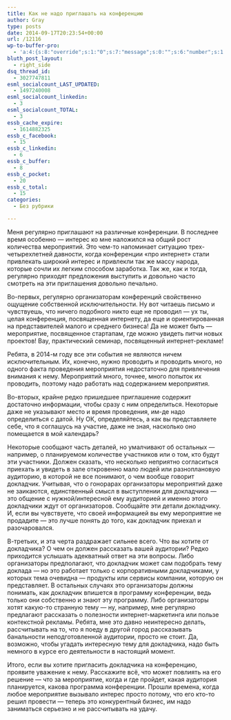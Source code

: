 ```yaml
---
title: Как не надо приглашать на конференцию
author: Gray
type: posts
date: 2014-09-17T20:23:54+00:00
url: /12116
wp-to-buffer-pro:
  - 'a:4:{s:8:"override";s:1:"0";s:7:"message";s:0:"";s:6:"number";s:1:"1";s:16:"alternateMessage";s:0:"";}'
bluth_post_layout:
  - right_side
dsq_thread_id:
  - 3027747811
esml_socialcount_LAST_UPDATED:
  - 1497240008
esml_socialcount_linkedin:
  - 3
esml_socialcount_TOTAL:
  - 3
essb_cache_expire:
  - 1614882325
essb_c_facebook:
  - 15
essb_c_linkedin:
  - 6
essb_c_buffer:
  - 8
essb_c_pocket:
  - 20
essb_c_total:
  - 15
categories:
  - Без рубрики

---
```








Меня регулярно приглашают на различные конференции. В последнее время особенно — интерес ко мне наложился на общий рост количества мероприятий. Это чем-то напоминает ситуацию трех-четырехлетней давности, когда конференции &#171;про интернет&#187; стали привлекать широкий интерес и привлекли так же массу народа, которые сочли их легким способом заработка. Так же, как и тогда, регулярно приходят предложения выступить и довольно часто смотреть на эти приглашения довольно печально.

Во-первых, регулярно организаторам конференций свойственно ощущение собственной исключительности. Ну вот читаешь письмо и чувствуешь, что ничего подобного никто еще не проводил — ух ты, целая конференция, посвященная интернету, да еще и ориентированная на представителей малого и среднего бизнеса! Да не может быть — мероприятие, посвященное стартапам, где можно увидеть питчи новых проектов! Вау, практический семинар, посвященный интернет-рекламе!

Ребята, в 2014-м году все эти события не являются ничем исключительным. Их, конечно, нужно проводить и проводить много, но одного факта проведения мероприятия недостаточно для привлечения внимания к нему. Мероприятий много, точнее, много попыток их проводить, поэтому надо работать над содержанием мероприятия.

Во-вторых, крайне редко пришедшее приглашение содержит достаточно информации, чтобы сразу с ним определиться. Некоторые даже не указывают место и время проведения, им-де надо определиться с датой. Ну ОК, определяйтесь, а как вы представляете себе, что я соглашусь на участие, даже не зная, насколько оно помещается в мой календарь?

Некоторые сообщают часть деталей, но умалчивают об остальных — например, о планируемом количестве участников или о том, кто будут эти участники. Должен сказать, что несколько неприятно согласиться приехать и увидеть в зале откровенно мало людей или разноплановую аудиторию, в которой не все понимают, о чем вообще говорит докладчик. Учитывая, что о гонорарах организаторы мероприятий даже не заикаются, единственный смысл в выступлении для докладчика — это общение с нужной/интересной ему аудиторией и именно этого докладчики ждут от организаторов. Сообщайте эти детали докладчику. И, если вы чувствуете, что своей информацией вы ему мероприятие не продадите — это лучше понять до того, как докладчик приехал и разочаровался.

В-третьих, и эта черта раздражает сильнее всего. Что вы хотите от докладчика? О чем он должен рассказать вашей аудитории? Редко приходится услышать адекватный ответ на эти вопросы. Либо организаторы предполагают, что докладчик может сам подобрать тему доклада — но это работает только с корпоративными докладчиками, у которых тема очевидна — продукты или сервисы компании, которую он представляет. В остальных случаях это организаторы должны понимать, как докладчик впишется в программу конференции, ведь только они собственно и знают эту программу. Либо организаторы хотят какую-то странную тему — ну, например, мне регулярно предлагают рассказать о полезности интернет-маркетинга или пользе контекстной рекламы. Ребята, мне это давно неинтересно делать, рассчитывать на то, что я поеду в другой город рассказывать банальности неподготовленной аудитории, просто не стоит. Да, возможно, чтобы угадать интересную тему для докладчика, надо быть немного в курсе его деятельности в настоящий момент.

Итого, если вы хотите пригласить докладчика на конференцию, проявите уважение к нему. Расскажите всё, что может повлиять на его решение — что за мероприятие, когда и где пройдет, какая аудитория планируется, какова программа конференции. Прошли времена, когда любое мероприятие вызывало интерес просто потому, что его кто-то решил провести — теперь это конкурентный бизнес, им надо заниматься серьезно и не рассчитывать на удачу.